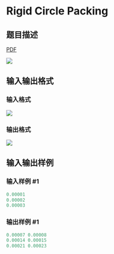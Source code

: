 # Rigid Circle Packing

## 题目描述

[problemUrl]: https://uva.onlinejudge.org/index.php?option=com_onlinejudge&Itemid=8&category=16&page=show_problem&problem=1409

[PDF](https://uva.onlinejudge.org/external/104/p10468.pdf)

![](https://cdn.luogu.com.cn/upload/vjudge_pic/UVA10468/5e1d21d64ffa5e1b7e1c688fa87303e56e312f4a.png)

## 输入输出格式

### 输入格式

![](https://cdn.luogu.com.cn/upload/vjudge_pic/UVA10468/dfdb4edaed057b728b090d816dc21b01a83cfd0d.png)

### 输出格式

![](https://cdn.luogu.com.cn/upload/vjudge_pic/UVA10468/fa26b2f0f577105fe40e367d0fdfc6bdaff3ebcd.png)

## 输入输出样例

### 输入样例 #1

```cpp
0.00001
0.00002
0.00003
```


### 输出样例 #1

```cpp
0.00007 0.00008
0.00014 0.00015
0.00021 0.00023
```


